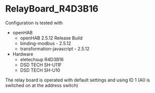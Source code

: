 # RelayBoard_R4D3B16
Configuration is tested with
- openHAB
    - openHAB 2.5.12 Release Build
    - binding-modbus - 2.5.12
    - transformation-javascript - 2.5.12
- Hardware
    - eletechsup R4D3B16
    - DSD TECH SH-U11F
    - DSD TECH SH-U10 

The relay board is operated with default settings and using ID 1 (A0 is switched on at the address switch) 
